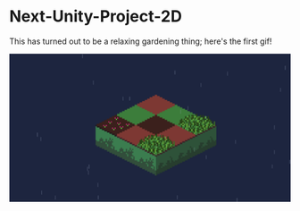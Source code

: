 # Next-Unity-Project-2D
This has turned out to be a relaxing gardening thing; here's the first gif!

![](Media/FirstGif.gif)
